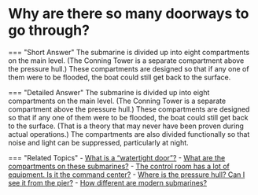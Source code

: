 # Why are there so many doorways to go through?


=== "Short Answer"
    The submarine is divided up into eight compartments on the main level. (The Conning Tower is a separate compartment above the pressure hull.)  These compartments are designed so that if any one of them were to be flooded, the boat could still get back to the surface.

=== "Detailed Answer"
    The submarine is divided up into eight compartments on the main level.  (The Conning Tower is a separate compartment above the pressure hull.)  These compartments are designed so that if any one of them were to be flooded, the boat could still get back to the surface.  (That is a theory that may never have been proven during actual operations.)  The compartments are also divided functionally so that noise and light can be suppressed, particularly at night.

=== "Related Topics"
    - [What is a “watertight door”?](./what-is-a-watertight-door.md)
    - [What are the compartments on these submarines?](./what-are-the-compartments-on-these-submarines.md)
    - [The control room has a lot of equipment.  Is it the command center?](./the-control-room-has-a-lot-of-equipment-is-it-the-command-center.md)
    - [Where is the pressure hull?  Can I see it from the pier?](./where-is-the-pressure-hull-can-i-see-it-from-the-pier.md)
    - [How different are modern submarines?](./how-different-are-modern-submarines.md)
